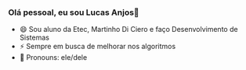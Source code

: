 ### Olá pessoal, eu sou Lucas Anjos👋


- 😄 Sou aluno da Etec, Martinho Di Ciero e faço Desenvolvimento de Sistemas
- ⚡ Sempre em busca de melhorar nos algoritmos
- 👯 Pronouns: ele/dele
